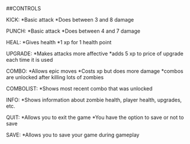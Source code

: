 ##CONTROLS

KICK:
   *Basic attack
   *Does between 3 and 8 damage

PUNCH:
   *Basic attack
   *Does between 4 and 7 damage

HEAL:
   *Gives health
   *1 xp for 1 health point

UPGRADE:
   *Makes attacks more affective
   *adds 5 xp to price of upgrade each time it is used

COMBO:
   *Allows epic moves
   *Costs xp but does more damage
   *combos are unlocked after killing lots of zombies

COMBOLIST:
   *Shows most recent combo that was unlocked

INFO:
   *Shows information about zombie health, player health, upgrades, etc.

QUIT:
   *Allows you to exit the game
   *You have the option to save or not to save

SAVE:
   *Allows you to save your game during gameplay
